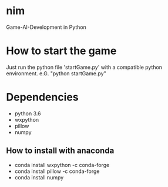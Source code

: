 # nim
Game-AI-Development in Python

# How to start the game
Just run the python file 'startGame.py' with a compatible python environment.
e.G. "python startGame.py"

# Dependencies
- python 3.6
- wxpython
- pillow
- numpy

## How to install with anaconda
- conda install wxpython -c conda-forge
- conda install pillow -c conda-forge
- conda install numpy